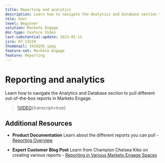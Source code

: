 ```yaml
---
title: Reporting and analytics
description: Learn how to navigate the Analytics and Database section to pull different out-of-the-box reports in Marketo Engage.
role: User
level: Beginner
solution: Marketo Engage
doc-type: Feature Video
last-substantial-update: 2023-05-11
jira: KT-13219
thumbnail: 3419295.jpeg
feature-set: Marketo Engage
feature: Reporting
---
```

# Reporting and analytics

Learn how to navigate the Analytics and Database section to pull different out-of-the-box reports in Marketo Engage.

>[!VIDEO](https://video.tv.adobe.com/v/3419295/?learn=on){transcript=true}

## Additional Resources

* **Product Documentation**
    Learn about the different reports you can pull - [Reporting Overview](https://experienceleague.adobe.com/docs/marketo/using/product-docs/reporting/reporting-overview.html?lang=en&sdid=M7K4SLTS&mv=email&mv2=instreml)

* **Expert Customer Blog Post** 
    Learn from Champion Chelsea Kiko on creating various reports - [Reporting in Various Marketo Engage Spaces](https://nation.marketo.com/t5/product-blogs/how-marketo-champion-chelsea-kiko-reports-in-various-marketo/ba-p/242627)